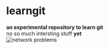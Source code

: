 # learngit
<b>an experimental repository to learn git</b>
<br>no so much intersting stuff <b>yet</b></br>
<img alt="network problems" src="https://tse1-mm.cn.bing.net/th/id/R-C.7ac0792b7b69f38d75564230eb23886b?rik=SYDSz2D83%2fqPSw&riu=http%3a%2f%2fwww.haofaba.com%2fuploads%2fallimg%2f170822%2f1-1FR2100249.png&ehk=i1v6GYq61M5VkYD0U9gxMuSdHvJ01uC3CgchWlooH5Y%3d&risl=&pid=ImgRaw&r=0">
